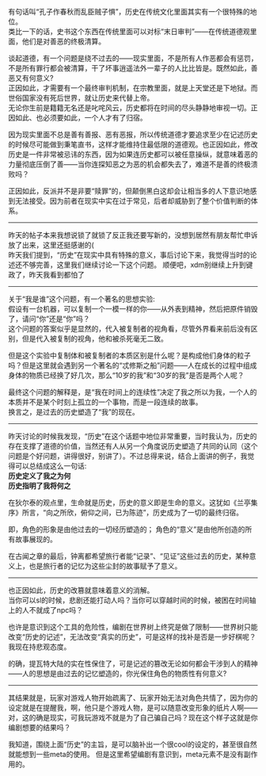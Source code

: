 有句话叫“孔子作春秋而乱臣贼子惧”，历史在传统文化里面其实有一个很特殊的地位。<br />
类比一下的话，史书这个东西在传统里面可以对标“末日审判”——在传统道德观里面，他们是对善恶的终极清算。

谈起道德，有一个问题是绕不过去的——现实里面，不是所有人作恶都会有惩罚，不是所有罪行都会被清算，干了坏事逍遥法外一辈子的人比比皆是。既然如此，善恶又有何意义?<br />
正因如此，才需要有一个最终审判机制，在宗教里面，就是上天堂还是下地狱。而世俗国家没有死后世界，就让历史来代替上帝。<br />
无论你生前是籍籍无名还是叱咤风云，历史都将在时间的尽头静静地审视一切。正因如此、也必须要如此，一个人才有了归宿。

因为现实里面不总是善有善报、恶有恶报，所以传统道德才要追求至少在记述历史的时候尽可能做到秉笔直书，这样才能维持住最低限的道德观。也正因如此，修改历史是一件非常被忌讳的东西，因为如果连历史都可以被任意操纵，就意味着恶的力量彻底压倒了善——当你连探知恶之为恶的机会都失去了，难道不是善的终极溃败吗？

正因如此，反派并不是非要“赎罪”的，但颠倒黑白这却会让相当多的人下意识地感到无法接受。因为前者在现实中实在过于常见，后者却威胁到了整个价值判断的体系。

****

昨天的帖子本来我想说锁了就锁了反正我还要写新的，没想到居然有朋友帮忙申诉放了出来，这里还挺感谢的(<br />
昨天我们提到，“历史”在现实中具有特殊的意义，事后讨论下来，我觉得当时的论述还不够完善，这里我们继续讨论一下这个问题。 顺便吧，xdm别继续上升到键政了，昨天我看到都怕了

****

关于“我是谁”这个问题，有一个著名的思想实验:<br />
假设有一台机器，可以复制一个一模一样的你——从外表到精神，然后把原件销毁了，请问“你”还是“你”吗？<br />
这个问题的答案似乎是显然的，代入被复制者的视角看，尽管外界看来前后没有区别，但是代入被复制的视角，他和被杀死毫无二致。

但是这个实验中复制体和被复制者的本质区别是什么呢？是构成他们身体的粒子吗？但是这里就会遇到另一个著名的“忒修斯之船”问题——人在成长的过程中组成身体的物质已经换了好几次，那么“10岁的我”和“30岁的我”是否是两个人呢？

最终这个问题的解释是，是“我在时间上的连续性”决定了我之所以为我，一个人的本质并不是某个时刻上孤立的一个事物，而是一段连续的故事。<br />
换言之，是过去的历史塑造了“我”的现在。

****

昨天讨论的时候我发现，“历史”在这个话题中地位非常重要，当时我认为，历史的存在支撑了道德的价值，当然还有人从另一个角度说历史塑造了共同的认同（这个问题是个好问题，讲得很好，别讲了）。不过总得来说，结合上面讲的例子，我觉得可以总结成这么一句话:<br />
**历史定义了我之为何**<br />
**历史指明了我将何之**

在狄尔泰的观点里，生命就是历史，历史的意义即是生命的意义。这犹如《兰亭集序》所言，“向之所欣，俯仰之间，已为陈迹”，历史成为了一切的最终归宿。

即，角色的形象是由他过去的一切经历塑造的；
角色的“意义”是由他所创造的所有故事展现的。

在古闻之章的最后，钟离都希望旅行者能“记录”、“见证”这些过去的历史，某种意义上，也是旅行者的记忆为这些尘封的故事赋予了意义。

****

也正因如此，历史的改篡就意味着意义的消解。<br />
当你可以sl的时候，悲剧还能打动人吗？当你可以穿越时间的时候，被困在时间轴上的人不就成了npc吗？

也许是意识到这个工具的危险性，编剧在世界树上终究是做了限制——世界树只能改变“历史的记述”，无法改变“真实的历史”，可是这样的找补是否是一步好棋呢？我现在持悲观态度。

的确，提瓦特大陆的实在性保住了，可是记述的篡改无论如何都会干涉到人的精神——人的思想是由过去的记忆塑造的，你光保住角色的物质性有何意义?

****

其结果就是，玩家对游戏人物开始疏离了、玩家开始无法对角色共情了，因为你的设定就是在提醒我，啊，他只是个游戏人物，是可以随意改变形象的纸片人啊——对，这的确是现实，可我玩游戏不就是为了自己骗自己吗？现在这个样子这就是你编剧想要的结果吗？

我知道，围绕上面“历史”的主旨，是可以脑补出一个很cool的设定的，甚至很自然就能想到一些meta的使用。
但是这里希望编剧有意识到，meta元素不是没有副作用的。
